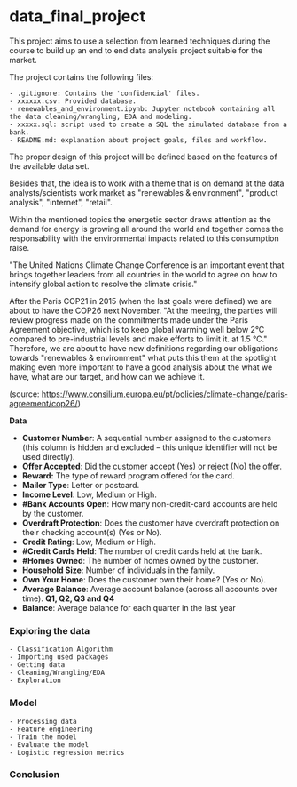 # data_final_project

This project aims to use a selection from learned techniques during the course to build up an end to end data analysis project suitable for the market. 

The project contains the following files:

    - .gitignore: Contains the 'confidencial' files.
    - xxxxxx.csv: Provided database. 
    - renewables_and_environment.ipynb: Jupyter notebook containing all the data cleaning/wrangling, EDA and modeling.
    - xxxxx.sql: script used to create a SQL the simulated database from a bank.
    - README.md: explanation about project goals, files and workflow.

The proper design of this project will be defined based on the features of the available data set.

Besides that, the idea is to work with a theme that is on demand at the data analysts/scientists work market as "renewables & environment", "product analysis", "internet", "retail".

Within the mentioned topics the energetic sector draws attention as the demand for energy is growing all around the world and together comes the responsability with the environmental impacts related to this consumption raise.

"The United Nations Climate Change Conference is an important event that brings together leaders from all countries in the world to agree on how to intensify global action to resolve the climate crisis."

After the Paris COP21 in 2015 (when the last goals were defined) we are about to have the COP26 next November. "At the meeting, the parties will review progress made on the commitments made under the Paris Agreement objective, which is to keep global warming well below 2°C compared to pre-industrial levels and make efforts to limit it. at 1.5 °C."
Therefore, we are about to have new definitions regarding our obligations towards "renewables & environment" what puts this them at the spotlight making even more important to have a good analysis about the what we have, what are our target, and how can we achieve it.

(source: https://www.consilium.europa.eu/pt/policies/climate-change/paris-agreement/cop26/)

**Data**

- **Customer Number**: A sequential number assigned to the customers (this column is hidden and excluded – this unique identifier will not be used directly).
- **Offer Accepted**: Did the customer accept (Yes) or reject (No) the offer. 
- **Reward:** The type of reward program offered for the card.
- **Mailer Type**: Letter or postcard.
- **Income Level**: Low, Medium or High.
- **#Bank Accounts Open**: How many non-credit-card accounts are held by the customer.
- **Overdraft Protection**: Does the customer have overdraft protection on their checking account(s) (Yes or No).
- **Credit Rating**: Low, Medium or High.
- **#Credit Cards Held**: The number of credit cards held at the bank.
- **#Homes Owned**: The number of homes owned by the customer.
- **Household Size**: Number of individuals in the family.
- **Own Your Home**: Does the customer own their home? (Yes or No).
- **Average Balance**: Average account balance (across all accounts over time). **Q1, Q2, Q3 and Q4**
- **Balance**: Average balance for each quarter in the last year

### Exploring the data

    - Classification Algorithm
    - Importing used packages
    - Getting data
    - Cleaning/Wrangling/EDA
    - Exploration

### Model

    - Processing data
    - Feature engineering
    - Train the model
    - Evaluate the model
    - Logistic regression metrics

### Conclusion